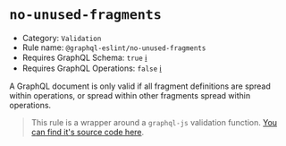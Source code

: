 # `no-unused-fragments`

- Category: `Validation`
- Rule name: `@graphql-eslint/no-unused-fragments`
- Requires GraphQL Schema: `true` [ℹ️](../../README.md#extended-linting-rules-with-graphql-schema)
- Requires GraphQL Operations: `false` [ℹ️](../../README.md#extended-linting-rules-with-siblings-operations)

A GraphQL document is only valid if all fragment definitions are spread within operations, or spread within other fragments spread within operations.

> This rule is a wrapper around a `graphql-js` validation function. [You can find it's source code here](https://github.com/graphql/graphql-js/blob/main/src/validation/rules/NoUnusedFragmentsRule.js).